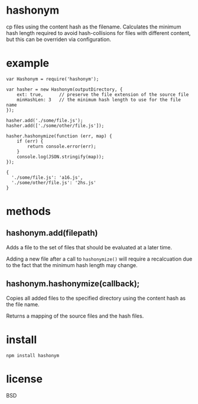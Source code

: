 # hashonym

cp files using the content hash as the filename. Calculates the minimum hash
length required to avoid hash-collisions for files with different content, but
this can be overriden via configuration.


# example

```
var Hashonym = require('hashonym');

var hasher = new Hashonym(outputDirectory, {
    ext: true,      // preserve the file extension of the source file
    minHashLen: 3   // the minimum hash length to use for the file name
});

hasher.add('./some/file.js');
hasher.add(['./some/other/file.js']);

hasher.hashonymize(function (err, map) {
    if (err) {
        return console.error(err);
    }
    console.log(JSON.stringify(map));
});
```

```
{
  './some/file.js': 'a16.js',
  './some/other/file.js': '2hs.js'
}
```


# methods

## hashonym.add(filepath)

Adds a file to the set of files that should be evaluated at a later time.

Adding a new file after a call to `hashonymize()` will require a recalcuation
due to the fact that the minimum hash length may change.

## hashonym.hashonymize(callback);

Copies all added files to the specified directory using the content hash as the
file name.

Returns a mapping of the source files and the hash files.


# install

```
npm install hashonym
```


# license

BSD
